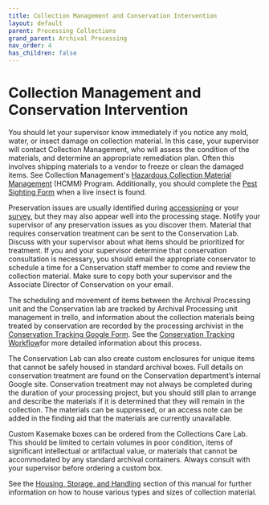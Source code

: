 ```yaml
---
title: Collection Management and Conservation Intervention
layout: default
parent: Processing Collections
grand_parent: Archival Processing
nav_order: 4
has_children: false
---
```

# **Collection Management and Conservation Intervention**

You should let your supervisor know immediately if you notice any mold, water, or insect damage on collection material. In this case, your supervisor will contact Collection Management, who will assess the condition of the materials, and determine an appropriate remediation plan. Often this involves shipping materials to a vendor to freeze or clean the damaged items. See Collection Management's [Hazardous Collection Material Management]() (HCMM) Program. Additionally, you should complete the [Pest Sighting Form]() when a live insect is found. 

Preservation issues are usually identified during [accessioning](archivalProcessing/Accessioning.md) or your [survey](archivalProcessing/Survey.md), but they may also appear well into the processing stage. Notify your supervisor of any preservation issues as you discover them. Material that requires conservation treatment can be sent to the Conservation Lab. Discuss with your supervisor about what items should be prioritized for treatment. If you and your supervisor determine that conservation consultation is necessary, you should email the appropriate conservator to schedule a time for a Conservation staff member to come and review the collection material. Make sure to copy both your supervisor and the Associate Director of Conservation on your email.

The scheduling and movement of items between the Archival Processing unit and the Conservation lab are tracked by Archival Processing unit management in trello, and information about the collection materials being treated by conservation are recorded by the processing archivist in the [Conservation Tracking Google Form](https://docs.google.com/forms/d/e/1FAIpQLSfVX52GPpuc9hWkpEH9AvuX4d8V6juSvJnbtcR6bUu26Zsgpw/viewform?usp=share_link). See the [Conservation Tracking Workflow]()for more detailed information about this process.

The Conservation Lab can also create custom enclosures for unique items that cannot be safely housed in standard archival boxes. Full details on conservation treatment are found on the Conservation department’s internal Google site. Conservation treatment may not always be completed during the duration of your processing project, but you should still plan to arrange and describe the materials if it is determined that they will remain in the collection. The materials can be suppressed, or an access note can be added in the finding aid that the materials are currently unavailable. 

Custom Kasemake boxes can be ordered from the Collections Care Lab. This should be limited to certain volumes in poor condition, items of significant intellectual or artifactual value, or materials that cannot be accommodated by any standard archival containers. Always consult with your supervisor before ordering a custom box.

See the [Housing, Storage, and Handling]() section of this manual for further information on how to house various types and sizes of collection material.
